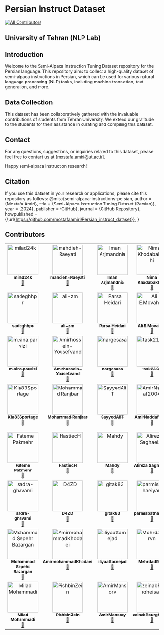 # Persian Instruct Dataset
<!-- ALL-CONTRIBUTORS-BADGE:START - Do not remove or modify this section -->
[![All Contributors](https://img.shields.io/badge/all_contributors-54-orange.svg?style=flat-square)](#contributors-)
<!-- ALL-CONTRIBUTORS-BADGE:END -->
## University of Tehran (NLP Lab)

## Introduction

Welcome to the Semi-Alpaca Instruction Tuning Dataset repository for the Persian language. This repository aims to collect a high-quality dataset of semi-alpaca instructions in Persian, which can be used for various natural language processing (NLP) tasks, including machine translation, text generation, and more.
## Data Collection

This dataset has been collaboratively gathered with the invaluable contributions of students from Tehran University. We extend our gratitude to the students for their assistance in curating and compiling this dataset.

## Contact

For any questions, suggestions, or inquiries related to this dataset, please feel free to contact us at [mostafa.amiri@ut.ac.ir].

Happy semi-alpaca instruction research!

## Citation

If you use this dataset in your research or applications, please cite this repository as follows:
@misc{semi-alpaca-instructions-persian,
author = {Mostafa Amiri},
title = {Semi-Alpaca Instruction Tuning Dataset (Persian)},
year = {2024},
publisher = {GitHub},
journal = {GitHub Repository},
howpublished = {\url{https://github.com/mostafaamiri/Persian_instruct_dataset}},
}

## Contributors

<!-- ALL-CONTRIBUTORS-LIST:START - Do not remove or modify this section -->
<!-- prettier-ignore-start -->
<!-- markdownlint-disable -->
<table>
  <tbody>
    <tr>
      <td align="center" valign="top" width="14.28%"><a href="https://github.com/milad24k"><img src="https://avatars.githubusercontent.com/u/158809497?v=4?s=100" width="100px;" alt="milad24k"/><br /><sub><b>milad24k</b></sub></a><br /><a href="#data-milad24k" title="Data">🔣</a></td>
      <td align="center" valign="top" width="14.28%"><a href="https://github.com/mahdieh-Raeyati"><img src="https://avatars.githubusercontent.com/u/115537868?v=4?s=100" width="100px;" alt="mahdieh-Raeyati"/><br /><sub><b>mahdieh-Raeyati</b></sub></a><br /><a href="#data-mahdieh-Raeyati" title="Data">🔣</a></td>
      <td align="center" valign="top" width="14.28%"><a href="https://github.com/Iminiume"><img src="https://avatars.githubusercontent.com/u/113291450?v=4?s=100" width="100px;" alt="Iman Arjmandnia"/><br /><sub><b>Iman Arjmandnia</b></sub></a><br /><a href="#data-Iminiume" title="Data">🔣</a></td>
      <td align="center" valign="top" width="14.28%"><a href="https://github.com/Nimakhdb13"><img src="https://avatars.githubusercontent.com/u/109285206?v=4?s=100" width="100px;" alt="Nima Khodabakhshi"/><br /><sub><b>Nima Khodabakhshi</b></sub></a><br /><a href="#data-Nimakhdb13" title="Data">🔣</a></td>
      <td align="center" valign="top" width="14.28%"><a href="https://github.com/Armi-B"><img src="https://avatars.githubusercontent.com/u/117648704?v=4?s=100" width="100px;" alt="Armi-B"/><br /><sub><b>Armi-B</b></sub></a><br /><a href="#data-Armi-B" title="Data">🔣</a></td>
      <td align="center" valign="top" width="14.28%"><a href="https://github.com/mostafaamiri"><img src="https://avatars.githubusercontent.com/u/20011144?v=4?s=100" width="100px;" alt="mostafa amiri"/><br /><sub><b>mostafa amiri</b></sub></a><br /><a href="#projectManagement-mostafaamiri" title="Project Management">📆</a> <a href="#mentoring-mostafaamiri" title="Mentoring">🧑‍🏫</a></td>
      <td align="center" valign="top" width="14.28%"><a href="https://github.com/Mzmou"><img src="https://avatars.githubusercontent.com/u/121482653?v=4?s=100" width="100px;" alt="Marziyeh"/><br /><sub><b>Marziyeh</b></sub></a><br /><a href="#data-Mzmou" title="Data">🔣</a></td>
    </tr>
    <tr>
      <td align="center" valign="top" width="14.28%"><a href="https://github.com/sadeghhpr"><img src="https://avatars.githubusercontent.com/u/99759494?v=4?s=100" width="100px;" alt="sadeghhpr"/><br /><sub><b>sadeghhpr</b></sub></a><br /><a href="#data-sadeghhpr" title="Data">🔣</a></td>
      <td align="center" valign="top" width="14.28%"><a href="https://github.com/ali-zm"><img src="https://avatars.githubusercontent.com/u/122468687?v=4?s=100" width="100px;" alt="ali-zm"/><br /><sub><b>ali-zm</b></sub></a><br /><a href="#data-ali-zm" title="Data">🔣</a></td>
      <td align="center" valign="top" width="14.28%"><a href="https://github.com/1parsaheidari1"><img src="https://avatars.githubusercontent.com/u/147088673?v=4?s=100" width="100px;" alt="Parsa Heidari"/><br /><sub><b>Parsa Heidari</b></sub></a><br /><a href="#data-1parsaheidari1" title="Data">🔣</a></td>
      <td align="center" valign="top" width="14.28%"><a href="https://github.com/aemovahed"><img src="https://avatars.githubusercontent.com/u/122293053?v=4?s=100" width="100px;" alt="Ali E.Movahed"/><br /><sub><b>Ali E.Movahed</b></sub></a><br /><a href="#data-aemovahed" title="Data">🔣</a></td>
      <td align="center" valign="top" width="14.28%"><a href="https://github.com/farcshad"><img src="https://avatars.githubusercontent.com/u/52861891?v=4?s=100" width="100px;" alt="farcshad"/><br /><sub><b>farcshad</b></sub></a><br /><a href="#data-farcshad" title="Data">🔣</a></td>
      <td align="center" valign="top" width="14.28%"><a href="https://github.com/ImanRsl10"><img src="https://avatars.githubusercontent.com/u/113336940?v=4?s=100" width="100px;" alt="Iman Rasouli"/><br /><sub><b>Iman Rasouli</b></sub></a><br /><a href="#data-ImanRsl10" title="Data">🔣</a></td>
      <td align="center" valign="top" width="14.28%"><a href="https://github.com/Saman2C"><img src="https://avatars.githubusercontent.com/u/121295321?v=4?s=100" width="100px;" alt="Saman"/><br /><sub><b>Saman</b></sub></a><br /><a href="#data-Saman2C" title="Data">🔣</a></td>
    </tr>
    <tr>
      <td align="center" valign="top" width="14.28%"><a href="http://www.linkedin.com/in/mohammad-sina-parvizi"><img src="https://avatars.githubusercontent.com/u/122217299?v=4?s=100" width="100px;" alt="m.sina.parvizi"/><br /><sub><b>m.sina.parvizi</b></sub></a><br /><a href="#data-mosipamo" title="Data">🔣</a></td>
      <td align="center" valign="top" width="14.28%"><a href="https://github.com/Amirhossein-Yousefvand"><img src="https://avatars.githubusercontent.com/u/129658839?v=4?s=100" width="100px;" alt="Amirhossein-Yousefvand"/><br /><sub><b>Amirhossein-Yousefvand</b></sub></a><br /><a href="#data-Amirhossein-Yousefvand" title="Data">🔣</a></td>
      <td align="center" valign="top" width="14.28%"><a href="https://github.com/nargesasa"><img src="https://avatars.githubusercontent.com/u/122645493?v=4?s=100" width="100px;" alt="nargesasa"/><br /><sub><b>nargesasa</b></sub></a><br /><a href="#data-nargesasa" title="Data">🔣</a></td>
      <td align="center" valign="top" width="14.28%"><a href="https://github.com/task2121"><img src="https://avatars.githubusercontent.com/u/158721518?v=4?s=100" width="100px;" alt="task2121"/><br /><sub><b>task2121</b></sub></a><br /><a href="#data-task2121" title="Data">🔣</a></td>
      <td align="center" valign="top" width="14.28%"><a href="https://github.com/KosarAM"><img src="https://avatars.githubusercontent.com/u/130371174?v=4?s=100" width="100px;" alt="KosarAM"/><br /><sub><b>KosarAM</b></sub></a><br /><a href="#data-KosarAM" title="Data">🔣</a></td>
      <td align="center" valign="top" width="14.28%"><a href="https://github.com/Sina-Ghorbani2001"><img src="https://avatars.githubusercontent.com/u/148089893?v=4?s=100" width="100px;" alt="Sina-Ghorbani2001"/><br /><sub><b>Sina-Ghorbani2001</b></sub></a><br /><a href="#data-Sina-Ghorbani2001" title="Data">🔣</a></td>
      <td align="center" valign="top" width="14.28%"><a href="https://github.com/KzrLancelotV2"><img src="https://avatars.githubusercontent.com/u/117851176?v=4?s=100" width="100px;" alt="KzrLancelotV2"/><br /><sub><b>KzrLancelotV2</b></sub></a><br /><a href="#data-KzrLancelotV2" title="Data">🔣</a></td>
    </tr>
    <tr>
      <td align="center" valign="top" width="14.28%"><a href="https://github.com/Kia83Sportage"><img src="https://avatars.githubusercontent.com/u/156499701?v=4?s=100" width="100px;" alt="Kia83Sportage"/><br /><sub><b>Kia83Sportage</b></sub></a><br /><a href="#data-Kia83Sportage" title="Data">🔣</a></td>
      <td align="center" valign="top" width="14.28%"><a href="https://mohammadjranjbar.github.io/"><img src="https://avatars.githubusercontent.com/u/52662413?v=4?s=100" width="100px;" alt="Mohammad Ranjbar"/><br /><sub><b>Mohammad Ranjbar</b></sub></a><br /><a href="#data-MohammadJRanjbar" title="Data">🔣</a></td>
      <td align="center" valign="top" width="14.28%"><a href="https://github.com/SayyedAliT"><img src="https://avatars.githubusercontent.com/u/123751836?v=4?s=100" width="100px;" alt="SayyedAliT"/><br /><sub><b>SayyedAliT</b></sub></a><br /><a href="#data-SayyedAliT" title="Data">🔣</a></td>
      <td align="center" valign="top" width="14.28%"><a href="https://github.com/AmirNaddaf2004"><img src="https://avatars.githubusercontent.com/u/122298450?v=4?s=100" width="100px;" alt="AmirNaddaf2004"/><br /><sub><b>AmirNaddaf2004</b></sub></a><br /><a href="#data-AmirNaddaf2004" title="Data">🔣</a></td>
      <td align="center" valign="top" width="14.28%"><a href="https://github.com/alirezakamkar"><img src="https://avatars.githubusercontent.com/u/158997602?v=4?s=100" width="100px;" alt="alirezakamkar"/><br /><sub><b>alirezakamkar</b></sub></a><br /><a href="#data-alirezakamkar" title="Data">🔣</a></td>
      <td align="center" valign="top" width="14.28%"><a href="https://github.com/Armanj-23"><img src="https://avatars.githubusercontent.com/u/139079593?v=4?s=100" width="100px;" alt="Mohammad Moshiri.B"/><br /><sub><b>Mohammad Moshiri.B</b></sub></a><br /><a href="#data-Armanj-23" title="Data">🔣</a></td>
      <td align="center" valign="top" width="14.28%"><a href="https://github.com/tahamajs"><img src="https://avatars.githubusercontent.com/u/108874557?v=4?s=100" width="100px;" alt="Taha Majlesi"/><br /><sub><b>Taha Majlesi</b></sub></a><br /><a href="#data-tahamajs" title="Data">🔣</a></td>
    </tr>
    <tr>
      <td align="center" valign="top" width="14.28%"><a href="https://github.com/FatemePakmehr"><img src="https://avatars.githubusercontent.com/u/113554178?v=4?s=100" width="100px;" alt="Fateme Pakmehr"/><br /><sub><b>Fateme Pakmehr</b></sub></a><br /><a href="#data-FatemePakmehr" title="Data">🔣</a></td>
      <td align="center" valign="top" width="14.28%"><a href="https://github.com/HastiecH"><img src="https://avatars.githubusercontent.com/u/143259128?v=4?s=100" width="100px;" alt="HastiecH"/><br /><sub><b>HastiecH</b></sub></a><br /><a href="#data-HastiecH" title="Data">🔣</a></td>
      <td align="center" valign="top" width="14.28%"><a href="https://github.com/MahdyMokh7"><img src="https://avatars.githubusercontent.com/u/122431194?v=4?s=100" width="100px;" alt="Mahdy"/><br /><sub><b>Mahdy</b></sub></a><br /><a href="#data-MahdyMokh7" title="Data">🔣</a></td>
      <td align="center" valign="top" width="14.28%"><a href="https://github.com/AlirezaSgh"><img src="https://avatars.githubusercontent.com/u/18051286?v=4?s=100" width="100px;" alt="Alireza Saghaeian"/><br /><sub><b>Alireza Saghaeian</b></sub></a><br /><a href="#data-AlirezaSgh" title="Data">🔣</a></td>
      <td align="center" valign="top" width="14.28%"><a href="https://github.com/Arko04"><img src="https://avatars.githubusercontent.com/u/121719316?v=4?s=100" width="100px;" alt="Alireza Karimi"/><br /><sub><b>Alireza Karimi</b></sub></a><br /><a href="#data-Arko04" title="Data">🔣</a></td>
      <td align="center" valign="top" width="14.28%"><a href="https://github.com/naienim"><img src="https://avatars.githubusercontent.com/u/122045495?v=4?s=100" width="100px;" alt="naienim"/><br /><sub><b>naienim</b></sub></a><br /><a href="#data-naienim" title="Data">🔣</a></td>
      <td align="center" valign="top" width="14.28%"><a href="https://github.com/Khoramfar"><img src="https://avatars.githubusercontent.com/u/92191742?v=4?s=100" width="100px;" alt="Ali Khoramfar"/><br /><sub><b>Ali Khoramfar</b></sub></a><br /><a href="#data-Khoramfar" title="Data">🔣</a></td>
    </tr>
    <tr>
      <td align="center" valign="top" width="14.28%"><a href="https://github.com/sadra-ghavami"><img src="https://avatars.githubusercontent.com/u/148809608?v=4?s=100" width="100px;" alt="sadra-ghavami"/><br /><sub><b>sadra-ghavami</b></sub></a><br /><a href="#data-sadra-ghavami" title="Data">🔣</a></td>
      <td align="center" valign="top" width="14.28%"><a href="https://github.com/D4ZD"><img src="https://avatars.githubusercontent.com/u/123209456?v=4?s=100" width="100px;" alt="D4ZD"/><br /><sub><b>D4ZD</b></sub></a><br /><a href="#data-D4ZD" title="Data">🔣</a></td>
      <td align="center" valign="top" width="14.28%"><a href="https://github.com/gitak83"><img src="https://avatars.githubusercontent.com/u/122973274?v=4?s=100" width="100px;" alt="gitak83"/><br /><sub><b>gitak83</b></sub></a><br /><a href="#data-gitak83" title="Data">🔣</a></td>
      <td align="center" valign="top" width="14.28%"><a href="https://github.com/parmisbathaeiyan"><img src="https://avatars.githubusercontent.com/u/84594811?v=4?s=100" width="100px;" alt="parmisbathaeiyan"/><br /><sub><b>parmisbathaeiyan</b></sub></a><br /><a href="#data-parmisbathaeiyan" title="Data">🔣</a></td>
      <td align="center" valign="top" width="14.28%"><a href="https://github.com/amirhosseinas"><img src="https://avatars.githubusercontent.com/u/142515770?v=4?s=100" width="100px;" alt="amirhosseinas"/><br /><sub><b>amirhosseinas</b></sub></a><br /><a href="#data-amirhosseinas" title="Data">🔣</a></td>
      <td align="center" valign="top" width="14.28%"><a href="https://github.com/akhoundzadeh-m"><img src="https://avatars.githubusercontent.com/u/146876927?v=4?s=100" width="100px;" alt="akhoundzadeh-m"/><br /><sub><b>akhoundzadeh-m</b></sub></a><br /><a href="#data-akhoundzadeh-m" title="Data">🔣</a></td>
      <td align="center" valign="top" width="14.28%"><a href="https://github.com/aghs8055"><img src="https://avatars.githubusercontent.com/u/55194355?v=4?s=100" width="100px;" alt="Ali Ghaffari Sabet"/><br /><sub><b>Ali Ghaffari Sabet</b></sub></a><br /><a href="#data-aghs8055" title="Data">🔣</a></td>
    </tr>
    <tr>
      <td align="center" valign="top" width="14.28%"><a href="https://github.com/3epi"><img src="https://avatars.githubusercontent.com/u/65105604?v=4?s=100" width="100px;" alt="Mohammad Sepehr Bazargan"/><br /><sub><b>Mohammad Sepehr Bazargan</b></sub></a><br /><a href="#data-3epi" title="Data">🔣</a></td>
      <td align="center" valign="top" width="14.28%"><a href="https://github.com/AmirmohammadKhodaei"><img src="https://avatars.githubusercontent.com/u/127740250?v=4?s=100" width="100px;" alt="AmirmohammadKhodaei"/><br /><sub><b>AmirmohammadKhodaei</b></sub></a><br /><a href="#data-AmirmohammadKhodaei" title="Data">🔣</a></td>
      <td align="center" valign="top" width="14.28%"><a href="https://github.com/iliyaattarnejad"><img src="https://avatars.githubusercontent.com/u/145667697?v=4?s=100" width="100px;" alt="iliyaattarnejad"/><br /><sub><b>iliyaattarnejad</b></sub></a><br /><a href="#data-iliyaattarnejad" title="Data">🔣</a></td>
      <td align="center" valign="top" width="14.28%"><a href="https://github.com/MehrdadPrvn"><img src="https://avatars.githubusercontent.com/u/123895163?v=4?s=100" width="100px;" alt="MehrdadPrvn"/><br /><sub><b>MehrdadPrvn</b></sub></a><br /><a href="#data-MehrdadPrvn" title="Data">🔣</a></td>
      <td align="center" valign="top" width="14.28%"><a href="https://github.com/zeynabhasani"><img src="https://avatars.githubusercontent.com/u/123007662?v=4?s=100" width="100px;" alt="zeynabhasani"/><br /><sub><b>zeynabhasani</b></sub></a><br /><a href="#data-zeynabhasani" title="Data">🔣</a></td>
      <td align="center" valign="top" width="14.28%"><a href="https://github.com/Neginnr"><img src="https://avatars.githubusercontent.com/u/134855079?v=4?s=100" width="100px;" alt="Neginnr"/><br /><sub><b>Neginnr</b></sub></a><br /><a href="#data-Neginnr" title="Data">🔣</a></td>
      <td align="center" valign="top" width="14.28%"><a href="https://github.com/hanitaniknasab"><img src="https://avatars.githubusercontent.com/u/122201733?v=4?s=100" width="100px;" alt="hanita.niknasab"/><br /><sub><b>hanita.niknasab</b></sub></a><br /><a href="#data-hanitaniknasab" title="Data">🔣</a></td>
    </tr>
    <tr>
      <td align="center" valign="top" width="14.28%"><a href="https://github.com/mohammadi-milad-mim"><img src="https://avatars.githubusercontent.com/u/43762761?v=4?s=100" width="100px;" alt="Milad Mohammadi"/><br /><sub><b>Milad Mohammadi</b></sub></a><br /><a href="#data-mohammadi-milad-mim" title="Data">🔣</a></td>
      <td align="center" valign="top" width="14.28%"><a href="https://github.com/PishbinZein"><img src="https://avatars.githubusercontent.com/u/132846420?v=4?s=100" width="100px;" alt="PishbinZein"/><br /><sub><b>PishbinZein</b></sub></a><br /><a href="#data-PishbinZein" title="Data">🔣</a></td>
      <td align="center" valign="top" width="14.28%"><a href="https://github.com/AmirMansory"><img src="https://avatars.githubusercontent.com/u/158601544?v=4?s=100" width="100px;" alt="AmirMansory"/><br /><sub><b>AmirMansory</b></sub></a><br /><a href="#data-AmirMansory" title="Data">🔣</a></td>
      <td align="center" valign="top" width="14.28%"><a href="https://github.com/zeinabPourgheisari"><img src="https://avatars.githubusercontent.com/u/128948329?v=4?s=100" width="100px;" alt="zeinabPourgheisari"/><br /><sub><b>zeinabPourgheisari</b></sub></a><br /><a href="#data-zeinabPourgheisari" title="Data">🔣</a></td>
      <td align="center" valign="top" width="14.28%"><a href="https://github.com/blueie"><img src="https://avatars.githubusercontent.com/u/95705921?v=4?s=100" width="100px;" alt="blueie"/><br /><sub><b>blueie</b></sub></a><br /><a href="#data-blueie" title="Data">🔣</a></td>
    </tr>
  </tbody>
</table>

<!-- markdownlint-restore -->
<!-- prettier-ignore-end -->

<!-- ALL-CONTRIBUTORS-LIST:END -->
<!-- prettier-ignore-start -->
<!-- markdownlint-disable -->

<!-- markdownlint-restore -->
<!-- prettier-ignore-end -->

<!-- ALL-CONTRIBUTORS-LIST:END -->
